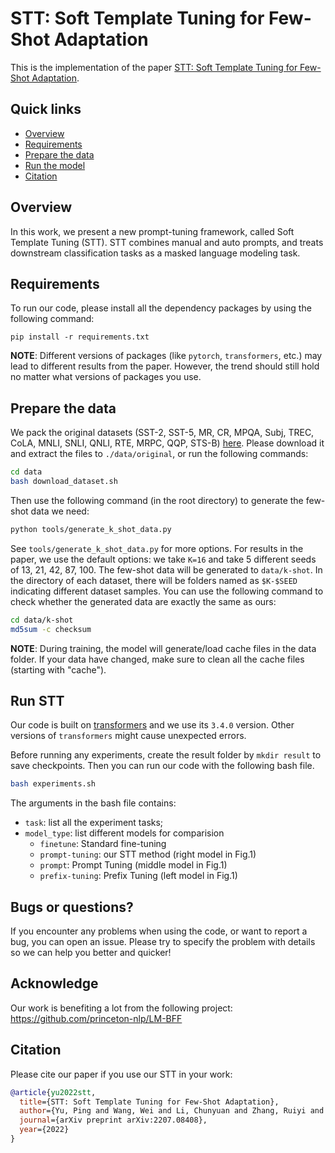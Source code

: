 # **STT**: Soft Template Tuning for Few-Shot Adaptation

This is the implementation of the paper [STT: Soft Template Tuning for Few-Shot Adaptation](https://arxiv.org/abs/2207.08408).

## Quick links

* [Overview](#overview)
* [Requirements](#requirements)
* [Prepare the data](#prepare-the-data)
* [Run the model](#run-lm-bff)
* [Citation](#citation)


## Overview

In this work, we present a new prompt-tuning framework, called Soft Template Tuning (STT). STT combines manual and auto prompts, and treats downstream classification tasks as a masked language modeling task. 


## Requirements

To run our code, please install all the dependency packages by using the following command:

```
pip install -r requirements.txt
```

**NOTE**: Different versions of packages (like `pytorch`, `transformers`, etc.) may lead to different results from the paper. However, the trend should still hold no matter what versions of packages you use.

## Prepare the data

We pack the original datasets (SST-2, SST-5, MR, CR, MPQA, Subj, TREC, CoLA, MNLI, SNLI, QNLI, RTE, MRPC, QQP, STS-B) [here](https://nlp.cs.princeton.edu/projects/lm-bff/datasets.tar). Please download it and extract the files to `./data/original`, or run the following commands:

```bash
cd data
bash download_dataset.sh
```

Then use the following command (in the root directory) to generate the few-shot data we need:

```bash
python tools/generate_k_shot_data.py
```

See `tools/generate_k_shot_data.py` for more options. For results in the paper, we use the default options: we take `K=16` and take 5 different seeds of 13, 21, 42, 87, 100. The few-shot data will be generated to `data/k-shot`. In the directory of each dataset, there will be folders named as `$K-$SEED` indicating different dataset samples. You can use the following command to check whether the generated data are exactly the same as ours:

```bash
cd data/k-shot
md5sum -c checksum
```

**NOTE**: During training, the model will generate/load cache files in the data folder. If your data have changed, make sure to clean all the cache files (starting with "cache").

## Run STT

Our code is built on [transformers](https://github.com/huggingface/transformers) and we use its `3.4.0` version. Other versions of `transformers` might cause unexpected errors.

Before running any experiments, create the result folder by `mkdir result` to save checkpoints. Then you can run our code with the following bash file.

```bash 
bash experiments.sh
```

The arguments in the bash file contains:
* `task`: list all the experiment tasks;
* `model_type`: list different models for comparision
  * `finetune`: Standard fine-tuning
  * `prompt-tuning`: our STT method (right model in Fig.1)
  * `prompt`: Prompt Tuning (middle model in Fig.1)
  * `prefix-tuning`: Prefix Tuning (left model in Fig.1)
  

## Bugs or questions?

If you encounter any problems when using the code, or want to report a bug, you can open an issue. Please try to specify the problem with details so we can help you better and quicker!

## Acknowledge

Our work is benefiting a lot from the following project:
https://github.com/princeton-nlp/LM-BFF

## Citation

Please cite our paper if you use our STT in your work:

```bibtex
@article{yu2022stt,
  title={STT: Soft Template Tuning for Few-Shot Adaptation},
  author={Yu, Ping and Wang, Wei and Li, Chunyuan and Zhang, Ruiyi and Jin, Zhanpeng and Chen, Changyou},
  journal={arXiv preprint arXiv:2207.08408},
  year={2022}
}
```
